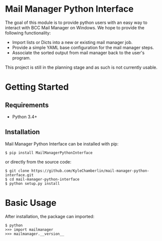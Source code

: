 Mail Manager Python Interface
=============================

The goal of this module is to provide python users with an easy way to interact with BCC Mail
Manager on Windows. We hope to provide the following functionality:

* Import lists or Dicts into a new or existing mail manager job.
* Provide a simple YAML base configuration for the mail manager steps.
* Associate the sorted output from mail manager back to the user's program.

This project is still in the planning stage and as such is not currently usable.

Getting Started
===============


Requirements
------------

* Python 3.4+

Installation
------------

Mail Manager Python Interface can be installed with pip:


```
$ pip install MailManagerPythonInterface
```

or directly from the source code:

```
$ git clone https://github.com/KyleChamberlin/mail-manager-python-interface.git
$ cd mail-manager-python-interface
$ python setup.py install
```

Basic Usage
===========

After installation, the package can imported:

```
$ python
>>> import mailmanager
>>> mailmanager.__version__
```
